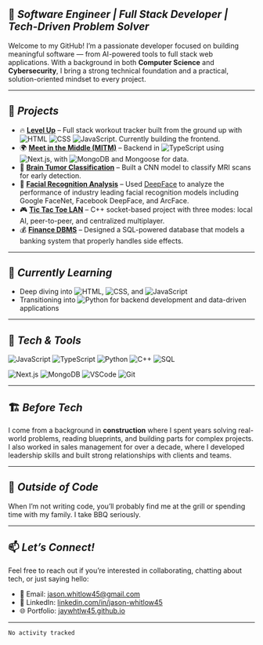 ## 🎯 *Software Engineer | Full Stack Developer | Tech-Driven Problem Solver*

Welcome to my GitHub! I’m a passionate developer focused on building meaningful software — from AI-powered tools to full stack web applications. With a background in both **Computer Science** and **Cybersecurity**, I bring a strong technical foundation and a practical, solution-oriented mindset to every project.

---

## 🚧 *Projects*

- 🔥 **[Level Up](https://github.com/jaywhtlw45/level-up)** – Full stack workout tracker built from the ground up with ![HTML](https://img.shields.io/badge/-HTML-E34F26?style=flat&logo=html5&logoColor=white) ![CSS](https://img.shields.io/badge/-CSS-1572B6?style=flat&logo=css3&logoColor=white) ![JavaScript](https://img.shields.io/badge/-JavaScript-F7DF1E?style=flat&logo=javascript&logoColor=black). Currently building the frontend.
- 🌍 **[Meet in the Middle (MITM)](https://github.com/jaywhtlw45/Meet_in_the_Middle)** – Backend in ![TypeScript](https://img.shields.io/badge/-TypeScript-3178C6?style=flat&logo=typescript&logoColor=white) using ![Next.js](https://img.shields.io/badge/-Next.js-000000?style=flat&logo=next.js&logoColor=white), with ![MongoDB](https://img.shields.io/badge/-MongoDB-47A248?style=flat&logo=mongodb&logoColor=white) and Mongoose for data.
- 🧠 **[Brain Tumor Classification](https://github.com/Nerdeee/Brain-Tumor-Classification)** – Built a CNN model to classify MRI scans for early detection.
- 🧬 **[Facial Recognition Analysis](https://github.com/thinzzelle/Facial-Recognition-Bias-Analysis)** – Used [DeepFace](https://github.com/serengil/deepface?tab=readme-ov-file) to analyze the performance of industry leading facial recognition models including Google FaceNet, Facebook DeepFace, and ArcFace.
- 🎮 **[Tic Tac Toe LAN](https://github.com/FearsyGox/Tictac)** – C++ socket-based project with three modes: local AI, peer-to-peer, and centralized multiplayer.
- 💰 **[Finance DBMS](https://github.com/jaywhtlw45/Finance-Data-Management)** – Designed a SQL-powered database that models a banking system that properly handles side effects.

---

## 🌱 *Currently Learning*

- Deep diving into ![HTML](https://img.shields.io/badge/-HTML-E34F26?style=flat&logo=html5&logoColor=white), ![CSS](https://img.shields.io/badge/-CSS-1572B6?style=flat&logo=css3&logoColor=white), and ![JavaScript](https://img.shields.io/badge/-JavaScript-F7DF1E?style=flat&logo=javascript&logoColor=black)
- Transitioning into ![Python](https://img.shields.io/badge/-Python-3776AB?style=flat&logo=python&logoColor=white) for backend development and data-driven applications

---

## 🧰 *Tech & Tools*

![JavaScript](https://img.shields.io/badge/-JavaScript-F7DF1E?style=flat&logo=javascript&logoColor=black)
![TypeScript](https://img.shields.io/badge/-TypeScript-3178C6?style=flat&logo=typescript&logoColor=white)
![Python](https://img.shields.io/badge/-Python-3776AB?style=flat&logo=python&logoColor=white)
![C++](https://img.shields.io/badge/-C++-00599C?style=flat&logo=c%2B%2B&logoColor=white)
![SQL](https://img.shields.io/badge/-SQL-4479A1?style=flat&logo=postgresql&logoColor=white)

![Next.js](https://img.shields.io/badge/-Next.js-000000?style=flat&logo=next.js&logoColor=white)
![MongoDB](https://img.shields.io/badge/-MongoDB-47A248?style=flat&logo=mongodb&logoColor=white)
![VSCode](https://img.shields.io/badge/-VSCode-007ACC?style=flat&logo=visual-studio-code&logoColor=white)
![Git](https://img.shields.io/badge/-Git-F05032?style=flat&logo=git&logoColor=white)

---

## 🏗️ *Before Tech*

I come from a background in **construction** where I spent years solving real-world problems, reading blueprints, and building parts for complex projects. I also worked in sales management for over a decade, where I developed leadership skills and built strong relationships with clients and teams.

---

## 🍖 *Outside of Code*

When I’m not writing code, you’ll probably find me at the grill or spending time with my family. I take BBQ seriously.

---

## 📫 *Let’s Connect!*

Feel free to reach out if you’re interested in collaborating, chatting about tech, or just saying hello:

- 📧 Email: [jason.whitlow45@gmail.com](mailto:jason.whitlow45@gmail.com)
- 💼 LinkedIn: [linkedin.com/in/jason-whitlow45](https://www.linkedin.com/in/jason-whitlow45/)
- 🌐 Portfolio: [jaywhtlw45.github.io](https://jaywhtlw45.github.io)

---

<!--START_SECTION:waka-->

```txt
No activity tracked
```

<!--END_SECTION:waka-->
